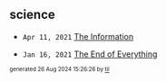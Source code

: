 ## science


* <code>Apr 11, 2021</code> [The Information](2021-04-11T18-17-33-the-information.md)

* <code>Jan 16, 2021</code> [The End of Everything](2021-01-16T20-15-38-the-end-of-everything.md)

<sup><sub>generated 26 Aug 2024 15:26:26 by <a href='https://github.com/senorprogrammer/til'>til</a></sub></sup>
